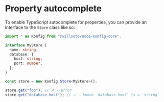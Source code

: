 # Property autocomplete

To enable TypeScript autocomplete for properties, you can provide an interface to
the `Store` class like so:

```ts
import * as Konfig from "@willsoto/node-konfig-core";

interface MyStore {
  name: string;
  database: {
    host: string;
    port: number;
  };
}

const store = new Konfig.Store<MyStore>();

store.get("foo"); // ✗ - error
store.get("database.host"); // ✓ - knows `database.host` is a `string`
```
